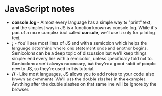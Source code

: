 # JavaScript notes
* **console.log** - Almost every language has a simple way to "print" text, and the simplest way in JS is a function known as console.log. While it's part of a more complex tool called **console**, we'll use it only for printing text.
* **;** - You'll see most lines of JS end with a semicolon which helps the language determine where one statement ends and another begins.  Semicolons can be a deep topic of discussion but we'll keep things simple: end every line with a semicolon, unless specifically told not to.  Semicolons aren't always necessary, but they're a good habit of people new to JS, so they're used in this tutorial.
* **//** - Like most languages, JS allows you to add notes to your code, also known as comments. We'll use the double slashes in the examples.  Anything after the double slashes on that same line will be ignore by the browser. 
